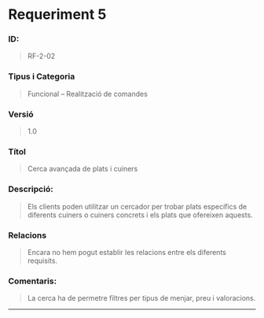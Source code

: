 # **Requeriment 5**

### **ID:**  
> RF-2-02

### **Tipus i Categoria**  
> Funcional – Realització de comandes

### **Versió**  
> 1.0

### **Títol**  
> Cerca avançada de plats i cuiners

### **Descripció:**  
> Els clients poden utilitzar un cercador per trobar plats específics de diferents cuiners o cuiners concrets i els plats que ofereixen aquests.

### **Relacions**  
> Encara no hem pogut establir les relacions entre els diferents requisits.

### **Comentaris:**  
> La cerca ha de permetre filtres per tipus de menjar, preu i valoracions.
---
